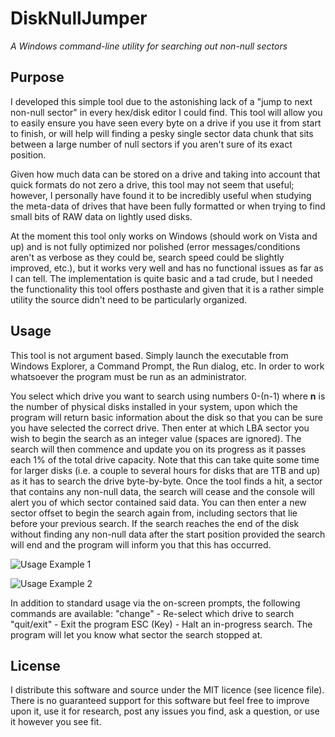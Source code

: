 
# DiskNullJumper
*A Windows command-line utility for searching out non-null sectors*

## Purpose
I developed this simple tool due to the astonishing lack of a "jump to next non-null sector" in every hex/disk editor I could find. This tool will allow you to easily ensure you have seen every byte on a drive if you use it from start to finish, or will help will finding a pesky single sector data chunk that sits between a large number of null sectors if you aren't sure of its exact position.

Given how much data can be stored on a drive and taking into account that quick formats do not zero a drive, this tool may not seem that useful; however, I personally have found it to be incredibly useful when studying the meta-data of drives that have been fully formatted or when trying to find small bits of RAW data on lightly used disks.

At the moment this tool only works on Windows (should work on Vista and up) and is not fully optimized nor polished (error messages/conditions aren't as verbose as they could be, search speed could be slightly improved, etc.), but it works very well and has no functional issues as far as I can tell. The implementation is quite basic and a tad crude, but I needed the functionality this tool offers posthaste and given that it is a rather simple utility the source didn't need to be particularly organized. 

## Usage
This tool is not argument based. Simply launch the executable from Windows Explorer, a Command Prompt, the Run dialog, etc. In order to work whatsoever the program must be run as an administrator.

You select which drive you want to search using numbers 0-(n-1) where **n** is the number of physical disks installed in your system, upon which the program will return basic information about the disk so that you can be sure you have selected the correct drive. Then enter at which LBA sector you wish to begin the search as an integer value (spaces are ignored). The search will then commence and update you on its progress as it passes each 1% of the total drive capacity. Note that this can take quite some time for larger disks (i.e. a couple to several hours for disks that are 1TB and up) as it has to search the drive byte-by-byte. Once the tool finds a hit, a sector that contains any non-null data, the search will cease and the console will alert you of which sector contained said data. You can then enter a new sector offset to begin the search again from, including sectors that lie before your previous search. If the search reaches the end of the disk without finding any non-null data after the start position provided the search will end and the program will inform you that this has occurred.

![Usage Example 1](https://i.imgur.com/HRDSCY2.jpg)

![Usage Example 2](https://i.imgur.com/xxX4oai.jpg)

In addition to standard usage via the on-screen prompts, the following commands are available:
"change" - Re-select which drive to search
"quit/exit" - Exit the program
ESC (Key) - Halt an in-progress search. The program will let you know what sector the search stopped at.

## License
I distribute this software and source under the MIT licence (see licence file). There is no guaranteed support for this software but feel free to improve upon it, use it for research, post any issues you find, ask a question, or use it however you see fit.
